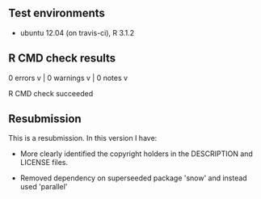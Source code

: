 ## Test environments
* ubuntu 12.04 (on travis-ci), R 3.1.2

## R CMD check results
0 errors v | 0 warnings v | 0 notes v

R CMD check succeeded

## Resubmission
This is a resubmission. In this version I have:

* More clearly identified the copyright holders in the DESCRIPTION
  and LICENSE files.

* Removed dependency on superseeded package 'snow' and instead used 'parallel' 
